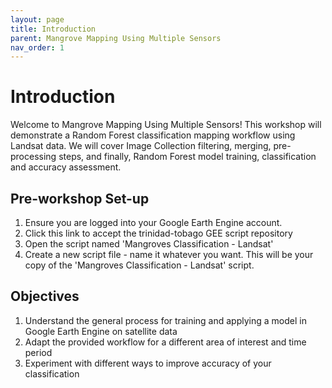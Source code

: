 ```yaml
---
layout: page
title: Introduction
parent: Mangrove Mapping Using Multiple Sensors
nav_order: 1
---
```


# Introduction

Welcome to Mangrove Mapping Using Multiple Sensors! This workshop will demonstrate a Random Forest classification mapping workflow using Landsat data. We will cover Image Collection filtering, merging, pre-processing steps, and finally, Random Forest model training, classification and accuracy assessment.

## Pre-workshop Set-up
1. Ensure you are logged into your Google Earth Engine account.
2. Click this link to accept the trinidad-tobago GEE script repository
3. Open the script named 'Mangroves Classification - Landsat'
4. Create a new script file - name it whatever you want. This will be your copy of the 'Mangroves Classification - Landsat' script.

## Objectives
1. Understand the general process for training and applying a model in Google Earth Engine on satellite data
2. Adapt the provided workflow for a different area of interest and time period
3. Experiment with different ways to improve accuracy of your classification
